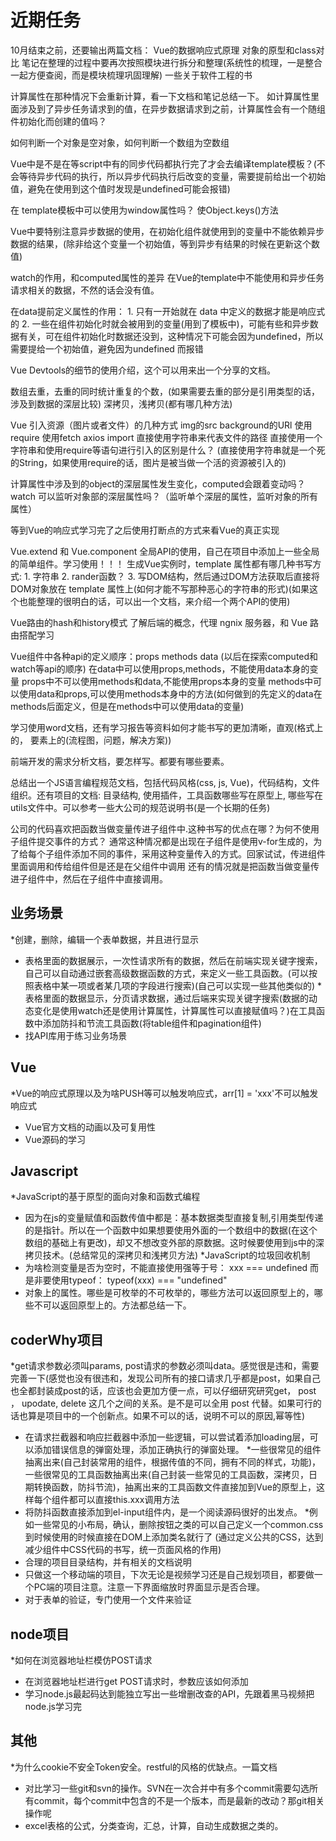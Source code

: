 <!--
 *@Author: x09898 coder_xujie@163.com
 * @Date: 2022-05-09 20:54:40
 * @LastEditors: x09898 coder_xujie@163.com
 * @LastEditTime: 2022-09-06 20:28:36
 * @FilePath: \HTML-CSS-Javascript-\待解决的知识点\近期的学习要务.md
 * @Description: 近期的学习任务
-->
# 近期任务

10月结束之前，还要输出两篇文档： Vue的数据响应式原理 对象的原型和class对比
笔记在整理的过程中要再次按照模块进行拆分和整理(系统性的梳理，一是整合一起方便查阅，而是模块梳理巩固理解)
一些关于软件工程的书

计算属性在那种情况下会重新计算，看一下文档和笔记总结一下。
如计算属性里面涉及到了异步任务请求到的值，在异步数据请求到之前，计算属性会有一个随组件初始化而创建的值吗？

如何判断一个对象是空对象，如何判断一个数组为空数组

Vue中是不是在等script中有的同步代码都执行完了才会去编译template模板？(不会等待异步代码的执行，所以异步代码执行后改变的变量，需要提前给出一个初始值，避免在使用到这个值时发现是undefined可能会报错)

在 template模板中可以使用为window属性吗？ 使Object.keys()方法

Vue中要特别注意异步数据的使用，在初始化组件就使用到的变量中不能依赖异步数据的结果，(除非给这个变量一个初始值，等到异步有结果的时候在更新这个数值)

watch的作用，和computed属性的差异
在Vue的template中不能使用和异步任务请求相关的数据，不然的话会没有值。

在data提前定义属性的作用： 1. 只有一开始就在 data 中定义的数据才能是响应式的 2. 一些在组件初始化时就会被用到的变量(用到了模板中)，可能有些和异步数据有关，可在组件初始化时数据还没到，这种情况下可能会因为undefined，所以需要提给一个初始值，避免因为undefined 而报错

Vue Devtools的细节的使用介绍，这个可以用来出一个分享的文档。

数组去重，去重的同时统计重复的个数，(如果需要去重的部分是引用类型的话，涉及到数据的深层比较)
深拷贝，浅拷贝(都有哪几种方法)

Vue 引入资源（图片或者文件）的几种方式 img的src background的URl 使用require 使用fetch axios import 直接使用字符串来代表文件的路径
直接使用一个字符串和使用require等语句进行引入的区别是什么？ (直接使用字符串就是一个死的String，如果使用require的话，图片是被当做一个活的资源被引入的)

计算属性中涉及到的object的深层属性发生变化，computed会跟着变动吗？
watch 可以监听对象部的深层属性吗？（监听单个深层的属性，监听对象的所有属性）

等到Vue的响应式学习完了之后使用打断点的方式来看Vue的真正实现

Vue.extend 和 Vue.component 全局API的使用，自己在项目中添加上一些全局的简单组件。学习使用！！！
生成Vue实例时，template 属性都有哪几种书写方式: 1. 字符串 2. rander函数？ 3. 写DOM结构，然后通过DOM方法获取后直接将DOM对象放在 template 属性上(如何才能不写那种恶心的字符串的形式)(如果这个也能整理的很明白的话，可以出一个文档，来介绍一个两个API的使用)

Vue路由的hash和history模式
了解后端的概念，代理 ngnix 服务器，和 Vue 路由搭配学习

Vue组件中各种api的定义顺序：props methods data  (以后在探索computed和watch等api的顺序)
在data中可以使用props,methods，不能使用data本身的变量
props中不可以使用methods和data,不能使用props本身的变量
methods中可以使用data和props,可以使用methods本身中的方法(如何做到的先定义的data在methods后面定义，但是在methods中可以使用data的变量)

学习使用word文档，还有学习报告等资料如何才能书写的更加清晰，直观(格式上的， 要素上的(流程图，问题，解决方案))

前端开发的需求分析文档，要怎样写。都要有哪些要素。

总结出一个JS语言编程规范文档，包括代码风格(css, js, Vue)，代码结构，文件组织。还有项目的文档: 目录结构, 使用插件，工具函数哪些写在原型上, 哪些写在utils文件中。可以参考一些大公司的规范说明书(是一个长期的任务)

公司的代码喜欢把函数当做变量传进子组件中.这种书写的优点在哪？为何不使用子组件提交事件的方式？
通常这种情况都是出现在子组件是使用v-for生成的，为了给每个子组件添加不同的事件，采用这种变量传入的方式。回家试试，传进组件里面调用和传给组件但是还是在父组件中调用
还有的情况就是把函数当做变量传进子组件中，然后在子组件中直接调用。

## 业务场景

*创建，删除，编辑一个表单数据，并且进行显示

* 表格里面的数据展示，一次性请求所有的数据，然后在前端实现关键字搜索，自己可以自动通过嵌套高级数据函数的方式，来定义一些工具函数。(可以按照表格中某一项或者某几项的字段进行搜索)(自己可以实现一些其他类似的)
*表格里面的数据显示，分页请求数据，通过后端来实现关键字搜索(数据的动态变化是使用watch还是使用计算属性，计算属性可以直接赋值吗？)在工具函数中添加防抖和节流工具函数(将table组件和pagination组件)
* 找API库用于练习业务场景

## Vue

*Vue的响应式原理以及为啥PUSH等可以触发响应式，arr[1] = 'xxx'不可以触发响应式

* Vue官方文档的动画以及可复用性
* Vue源码的学习

## Javascript

*JavaScript的基于原型的面向对象和函数式编程

* 因为在js的变量赋值和函数传值中都是：基本数据类型直接复制,引用类型传递的是指针。所以在一个函数中如果想要使用外面的一个数组中的数据(在这个数组的基础上有更改)，却又不想改变外部的原数据。这时候要使用到js中的深拷贝技术。(总结常见的深拷贝和浅拷贝方法)
*JavaScript的垃圾回收机制
* 为啥检测变量是否为空时，不能直接使用强等于号： xxx === undefined 而是非要使用typeof： typeof(xxx) === "undefined"
* 对象上的属性。哪些是可枚举的不可枚举的，哪些方法可以返回原型上的，哪些不可以返回原型上的。方法都总结一下。

## coderWhy项目

*get请求参数必须叫params, post请求的参数必须叫data。感觉很是违和，需要完善一下(感觉也没有很违和，发现公司所有的接口请求几乎都是post，如果自己也全都封装成post的话，应该也会更加方便一点，可以仔细研究研究get， post ， upodate, delete 这几个之间的关系。是不是可以全用 post 代替。如果可行的话也算是项目中的一个创新点。如果不可以的话，说明不可以的原因,幂等性)

* 在请求拦截器和响应拦截器中添加一些逻辑，可以尝试着添加loading层，可以添加错误信息的弹窗处理，添加正确执行的弹窗处理。
*一些很常见的组件抽离出来(自己封装常用的组件，根据传值的不同，拥有不同的样式，功能)，一些很常见的工具函数抽离出来(自己封装一些常见的工具函数，深拷贝，日期转换函数，防抖节流)，抽离出来的工具函数文件直接加到Vue的原型上，这样每个组件都可以直接this.xxx调用方法
* 将防抖函数直接添加到el-input组件内，是一个阅读源码很好的出发点。
*例如一些常见的小布局，确认，删除按钮之类的可以自己定义一个common.css 到时候使用的时候直接在DOM上添加类名就行了 (通过定义公共的CSS，达到减少组件中CSS代码的书写，统一页面风格的作用)
* 合理的项目目录结构，并有相关的文档说明
* 只做这一个移动端的项目，下次无论是视频学习还是自己规划项目，都要做一个PC端的项目注意。注意一下界面缩放时界面显示是否合理。
* 对于表单的验证，专门使用一个文件来验证

## node项目

*如何在浏览器地址栏模仿POST请求

* 在浏览器地址栏进行get POST请求时，参数应该如何添加
* 学习node.js最起码达到能独立写出一些增删改查的API，先跟着黑马视频把node.js学习完

## 其他

*为什么cookie不安全Token安全。restful的风格的优缺点。一篇文档

* 对比学习一些git和svn的操作。SVN在一次合并中有多个commit需要勾选所有commit，每个commit中包含的不是一个版本，而是最新的改动？那git相关操作呢
* excel表格的公式，分类查询，汇总，计算，自动生成数据之类的。  
